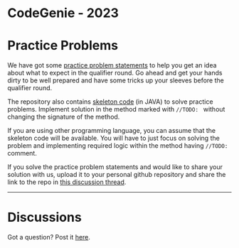# CodeGenie - 2023

# Practice Problems

We have got some [practice problem statements](practice-problem-statements.pdf) to help you get an idea about what to expect in the qualifier round. Go ahead and get your hands dirty to be well prepared and have some tricks up your sleeves before the qualifier round.

The repository also contains [skeleton code](practice-problems/skeletons/) (in JAVA) to solve practice problems. Implement solution in the method marked with `//TODO: ` without changing the signature of the method. 

If you are using other programming language, you can assume that the skeleton code will be available. You will have to just focus on solving the problem and implementing required logic within the method having `//TODO: ` comment.

If you solve the practice problem statements and would like to share your solution with us, upload it to your personal github repository and share the link to the repo in [this discussion thread](https://github.com/tark-ignite/codegenie-2023/discussions/3).

----

# Discussions

Got a question? Post it [here](https://github.com/tark-ignite/codegenie-2023/discussions/2).
